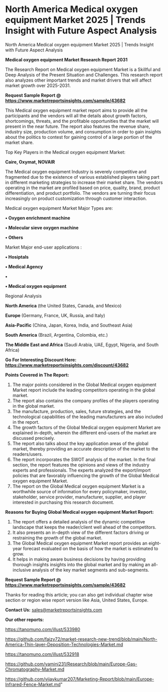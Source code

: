 # North America Medical oxygen equipment Market 2025 | Trends Insight with Future Aspect Analysis
North America Medical oxygen equipment Market 2025 | Trends Insight with Future Aspect Analysis

<strong>Medical oxygen equipment Market Research Report 2031</strong>

The Research Report on Medical oxygen equipment Market is a Skillful and Deep Analysis of the Present Situation and Challenges. This research report also analyzes other important trends and market drivers that will affect market growth over 2025-2031.

<strong>Request Sample Report @ <a href=https://www.marketreportsinsights.com/sample/43682>https://www.marketreportsinsights.com/sample/43682</a></strong>

This Medical oxygen equipment market report aims to provide all the participants and the vendors will all the details about growth factors, shortcomings, threats, and the profitable opportunities that the market will present in the near future. The report also features the revenue share, industry size, production volume, and consumption in order to gain insights about the politics to contest for gaining control of a large portion of the market share.

Top Key Players in the Medical oxygen equipment Market:

<strong>Caire, Oxymat, NOVAIR</strong>

The Medical oxygen equipment Industry is severely competitive and fragmented due to the existence of various established players taking part in different marketing strategies to increase their market share. The vendors operating in the market are profiled based on price, quality, brand, product differentiation, and product portfolio. The vendors are turning their focus increasingly on product customization through customer interaction.

Medical oxygen equipment Market Major Types are:

<strong>•  Oxygen enrichment machine

•  Molecular sieve oxygen machine

•  Others</strong>

Market Major end-user applications :

<strong>•  Hosiptals

•  Medical Agency

•  

•  Medical oxygen equipment</strong>

Regional Analysis

</u><strong><b>North America</b></strong> (the United States, Canada, and Mexico)

<strong><b>Europe </b></strong>(Germany, France, UK, Russia, and Italy)

<strong><b>Asia-Pacific</b></strong> (China, Japan, Korea, India, and Southeast Asia)

<strong><b>South America</b></strong> (Brazil, Argentina, Colombia, etc.)

<strong><b>The Middle East and Africa</b></strong> (Saudi Arabia, UAE, Egypt, Nigeria, and South Africa)

<strong>Go For Interesting Discount Here: <a href=https://www.marketreportsinsights.com/discount/43682>https://www.marketreportsinsights.com/discount/43682</a></strong>

<strong>Points Covered in The Report:</strong>
<ol>
  <li>The major points considered in the Global Medical oxygen equipment Market report include the leading competitors operating in the global market.</li>
  <li>The report also contains the company profiles of the players operating in the global market.</li>
  <li>The manufacture, production, sales, future strategies, and the technological capabilities of the leading manufacturers are also included in the report.</li>
  <li>The growth factors of the Global Medical oxygen equipment Market are explained in-depth, wherein the different end-users of the market are discussed precisely.</li>
  <li>The report also talks about the key application areas of the global market, thereby providing an accurate description of the market to the readers/users.</li>
  <li>The report incorporates the SWOT analysis of the market. In the final section, the report features the opinions and views of the industry experts and professionals. The experts analyzed the export/import policies that are favorably influencing the growth of the Global Medical oxygen equipment Market.</li>
  <li>The report on the Global Medical oxygen equipment Market is a worthwhile source of information for every policymaker, investor, stakeholder, service provider, manufacturer, supplier, and player interested in purchasing this research document.</li>
</ol>
<strong>Reasons for Buying Global Medical oxygen equipment Market Report:</strong>

<ol>
  <li>The report offers a detailed analysis of the dynamic competitive landscape that keeps the reader/client well ahead of the competitors.</li>
  <li>It also presents an in-depth view of the different factors driving or restraining the growth of the global market.</li>
  <li>The Global Medical oxygen equipment Market report provides an eight-year forecast evaluated on the basis of how the market is estimated to grow.</li>
  <li>It helps in making aware business decisions by having providing thorough insights insights into the global market and by making an all-inclusive analysis of the key market segments and sub-segments.</li>
</ol>
<strong>Request Sample Report @ <a href=https://www.marketreportsinsights.com/sample/43682>https://www.marketreportsinsights.com/sample/43682</a></strong>


Thanks for reading this article; you can also get individual chapter wise section or region wise report version like Asia, United States, Europe.

<strong>Contact Us:</strong>
sales@marketreportsinsights.com

<strong>Our other reports:</strong>

<a href=https://tanomuno.com/illust/533980>https://tanomuno.com/illust/533980</a>

<a href=https://github.com/faizy72/market-research-new-trend/blob/main/North-America-Thin-layer-Deposition-Technologies-Market.md>https://github.com/faizy72/market-research-new-trend/blob/main/North-America-Thin-layer-Deposition-Technologies-Market.md</a>

<a href=https://tanomuno.com/illust/532918>https://tanomuno.com/illust/532918</a>

<a href=https://github.com/yamini231/Research/blob/main/Europe-Gas-Chromatography-Market.md>https://github.com/yamini231/Research/blob/main/Europe-Gas-Chromatography-Market.md</a>

<a href=https://github.com/vijaykumar207/Marketing-Report/blob/main/Europe-Infrared-Fence-Market.md>https://github.com/vijaykumar207/Marketing-Report/blob/main/Europe-Infrared-Fence-Market.md</a>"
